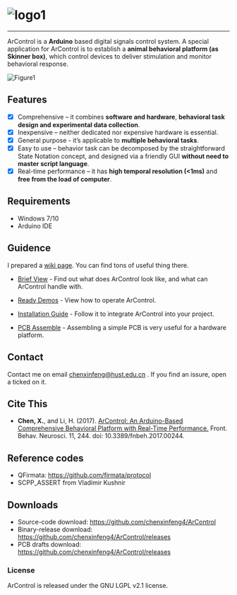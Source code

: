 # ![logo1](https://raw.githubusercontent.com/wiki/chenxinfeng4/ArControl/images/logo1.jpg)
---
ArControl is a **Arduino** based digital signals control system. A special application for ArControl is to establish a **animal behavioral platform (as Skinner box)**, which control devices to deliver stimulation and monitor behavioral response. 

![Figure1](https://raw.githubusercontent.com/wiki/chenxinfeng4/ArControl/images/Figure1.jpg)

## Features

- [x] Comprehensive – it combines **software and hardware**, **behavioral task design and experimental data collection**.
- [x] Inexpensive – neither dedicated nor expensive hardware is essential.
- [x] General purpose - it’s applicable to **multiple behavioral tasks**.
- [x] Easy to use – behavior task can be decomposed by the straightforward State Notation concept, and designed via a friendly GUI **without need to master script language**.
- [x] Real-time performance – it has **high temporal resolution (<1ms)** and **free from the load of computer**.

## Requirements

- Windows 7/10
- Arduino IDE

## Guidence

I prepared a [wiki page](https://github.com/chenxinfeng4/ArControl/wiki). You can find tons of useful thing there.

+ [Brief View](https://github.com/chenxinfeng4/ArControl/wiki/Brief_View) - Find out what does ArControl look like, and what can ArControl handle with.

+ [Ready Demos](https://github.com/chenxinfeng4/ArControl/wiki/Example_Light3) - View how to operate ArControl.

+ [Installation Guide](https://github.com/chenxinfeng4/ArControl/wiki/Installation_Guide) - Follow it to integrate ArControl into your project.

+ [PCB Assemble](https://github.com/chenxinfeng4/ArControl/wiki/PCB_assemble) - Assembling a simple PCB is very useful for a hardware platform.



## Contact

  Contact me on email chenxinfeng@hust.edu.cn . If you find an issure, open a ticked on it.

## Cite This

- **Chen, X.**, and Li, H. (2017). [ArControl: An Arduino-Based Comprehensive Behavioral Platform with Real-Time Performance.](https://www.frontiersin.org/articles/10.3389/fnbeh.2017.00244/full) Front. Behav. Neurosci. 11, 244. doi: 10.3389/fnbeh.2017.00244.

## Reference codes

- QFirmata: https://github.com/firmata/protocol
- SCPP_ASSERT from Vladimir Kushnir

## Downloads

- Source-code download: https://github.com/chenxinfeng4/ArControl
- Binary-release download: https://github.com/chenxinfeng4/ArControl/releases
- PCB drafts download: https://github.com/chenxinfeng4/ArControl/releases

### License

ArControl is released under the GNU LGPL v2.1 license.